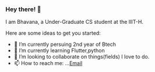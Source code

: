 ### Hey there! 👋
I am Bhavana, a Under-Graduate CS student at the IIIT-H.

Here are some ideas to get you started:

- 🔭 I’m currently persuing 2nd year of Btech
- 🌱 I’m currently learning Flutter,python
- 👯 I’m looking to collaborate on things(fields) I love to do.
- 📫 How to reach me: ...[Email](mc.bhavana@students.iiit.ac.in)
